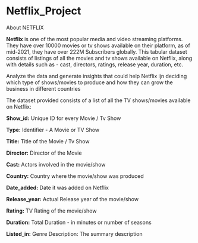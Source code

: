 # Netflix_Project
About NETFLIX

**Netflix** is one of the most popular media and video streaming platforms. They have over 10000 movies or tv shows available on their platform, as of mid-2021, they have over 222M Subscribers globally. This tabular dataset consists of listings of all the movies and tv shows available on Netflix, along with details such as - cast, directors, ratings, release year, duration, etc.

Analyze the data and generate insights that could help Netflix ijn deciding which type of shows/movies to produce and how they can grow the business in different countries

The dataset provided consists of a list of all the TV shows/movies available on Netflix:

**Show_id:** Unique ID for every Movie / Tv Show

**Type:** Identifier - A Movie or TV Show

**Title:** Title of the Movie / Tv Show

**Director:** Director of the Movie

**Cast:** Actors involved in the movie/show

**Country:** Country where the movie/show was produced

**Date_added:** Date it was added on Netflix

**Release_year:** Actual Release year of the movie/show

**Rating:** TV Rating of the movie/show

**Duration:** Total Duration - in minutes or number of seasons

**Listed_in:** Genre
Description: The summary description
